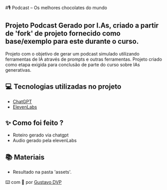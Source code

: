 
#🎙️ Podcast – Os melhores chocolates do mundo

## Projeto Podcast Gerado por I.As, criado a partir de 'fork' de projeto fornecido como base/exemplo para este durante o curso.

Projeto com o objetivo de gerar um podcast simulado utilizando ferramentas de IA através de prompts e outras ferramentas.
Projeto criado como etapa exigida para conclusão de parte do curso sobre IAs generativas.

## 💻 Tecnologias utilizadas no projeto

- [ChatGPT](https://chat.openai.com/) 
- [ElevenLabs](https://elevenlabs.io/)

## ✨ Como foi feito ?

- Roteiro gerado via chatgpt
- Audio gerado pela elevenLabs

## 📚 Materiais
- Resultado na pasta 'assets'.

⌨️ com 💜 por [Gustavo DVP](https://github.com/GDVP)
